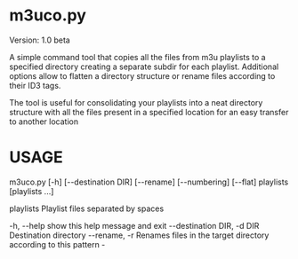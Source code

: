 m3uco.py
=======
Version: 1.0 beta

A simple command tool that copies all the files from m3u playlists to a specified directory
creating a separate subdir for each playlist. Additional options allow to flatten a directory 
structure or rename files according to their ID3 tags.

The tool is useful for consolidating your playlists into a neat directory structure with all
 the files present in a specified location for an easy transfer to another location



USAGE
=======

m3uco.py [-h] [--destination DIR] [--rename] [--numbering] [--flat]
                playlists [playlists ...]


  playlists             Playlist files separated by spaces

  -h, --help            show this help message and exit
  --destination DIR, -d DIR
                        Destination directory
  --rename, -r          Renames files in the target directory according to
                        this pattern <artist> - <title>.
  --numbering, -n       Add numbering to rename files, so that the rename
                        pattern becomes <#> <artist> - <title>. Requires
                        --rename option.
  --flat, -f            Prevents from creating a subdirectory for each
                        playlist.


